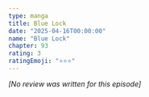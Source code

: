 ```yaml
---
type: manga
title: Blue Lock
date: "2025-04-16T00:00:00"
name: "Blue Lock"
chapter: 93
rating: 3
ratingEmoji: "⭐️⭐️⭐️"
---
```


_[No review was written for this episode]_